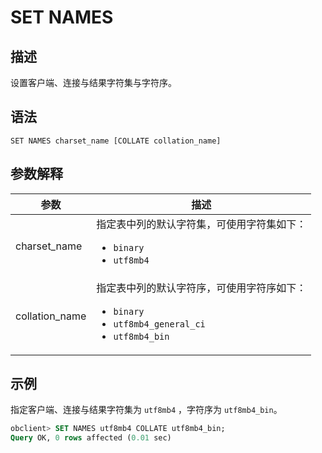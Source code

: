 SET NAMES 
==============================



描述 
-----------------------

设置客户端、连接与结果字符集与字符序。

语法 
-----------------------

```unknow
SET NAMES charset_name [COLLATE collation_name]
```



参数解释 
-------------------------



|       参数       |                                                                                                                                                                                                                                                                                                                                                             描述                                                                                                                                                                                                                                                                                                                                                             |
|----------------|----------------------------------------------------------------------------------------------------------------------------------------------------------------------------------------------------------------------------------------------------------------------------------------------------------------------------------------------------------------------------------------------------------------------------------------------------------------------------------------------------------------------------------------------------------------------------------------------------------------------------------------------------------------------------------------------------------------------------|
| charset_name   | 指定表中列的默认字符集，可使用字符集如下： <ul><li> `binary` </li><li> `utf8mb4`</li></ul>                                                                                                                                                                                                                                                                                                                                                                                                                                     |
| collation_name | 指定表中列的默认字符序，可使用字符序如下： <ul><li>`binary`</li><li>`utf8mb4_general_ci`</li><li>`utf8mb4_bin`</li></ul>      |




示例 
-----------------------

指定客户端、连接与结果字符集为 `utf8mb4` ，字符序为 `utf8mb4_bin`。

```sql
obclient> SET NAMES utf8mb4 COLLATE utf8mb4_bin;
Query OK, 0 rows affected (0.01 sec)
```


